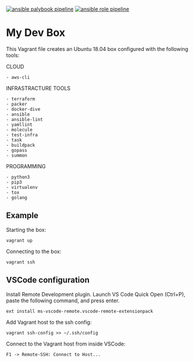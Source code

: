 [![ansible palybook pipeline](https://github.com/nicolimo86/devbox/actions/workflows/ansible-playbook.yml/badge.svg)](https://github.com/nicolimo86/devbox/actions/workflows/ansible-playbook.yml) [![ansible role pipeline](https://github.com/nicolimo86/devbox/actions/workflows/ansible-role.yml/badge.svg)](https://github.com/nicolimo86/devbox/actions/workflows/ansible-role.yml)

My Dev Box 
=========

This Vagrant file creates an Ubuntu 18.04 box configured with the following tools:

CLOUD
    
    - aws-cli

INFRASTRACTURE TOOLS

    - terraform
    - packer
    - docker-dive
    - ansible
    - ansible-lint
    - yamllint
    - molecule
    - test-infra
    - task
    - buildpack
    - gopass
    - summon

PROGRAMMING

    - python3
    - pip3
    - virtualenv
    - tox
    - golang


Example
----------------

Starting the box:

    vagrant up

Connecting to the box:

    vagrant ssh

VSCode configuration
----------------

Install Remote Development plugin.
Launch VS Code Quick Open (Ctrl+P), paste the following command, and press enter.
    
    ext install ms-vscode-remote.vscode-remote-extensionpack

Add Vagrant host to the ssh config:
    
    vagrant ssh-config >> ~/.ssh/config

Connect to the Vagrant host from inside VSCode:
    
    F1 -> Remote-SSH: Connect to Host...
